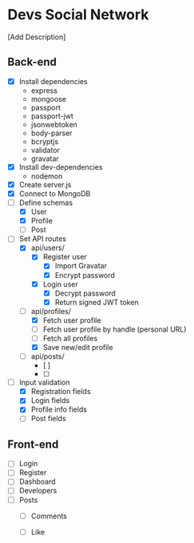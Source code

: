<!-- prettier-ignore-start -->
# Devs Social Network

[Add Description]

## Back-end

* [x] Install dependencies
    * express
    * mongoose
    * passport
    * passport-jwt
    * jsonwebtoken
    * body-parser
    * bcryptjs
    * validator
    * gravatar
* [x] Install dev-dependencies
    * nodemon
* [x] Create server.js
* [x] Connect to MongoDB
* [ ] Define schemas
    * [x] User
    * [x] Profile
    * [ ] Post
* [ ] Set API routes
    * [x] api/users/
        * [x] Register user
            * [x] Import Gravatar
            * [x] Encrypt password
        * [x] Login user
            * [x] Decrypt password
            * [x] Return signed JWT token
    * [ ] api/profiles/
        * [x] Fetch user profile
        * [ ] Fetch user profile by handle (personal URL)
        * [ ] Fetch all profiles
        * [x] Save new/edit profile
    * [ ] api/posts/
        * [ ] 
        * [ ] 
* [ ] Input validation
    * [x] Registration fields
    * [x] Login fields
    * [x] Profile info fields
    * [ ] Post fields 

## Front-end

* [ ] Login
* [ ] Register
* [ ] Dashboard
* [ ] Developers
* [ ] Posts
    * [ ] Comments
    * [ ] Like



<!-- prettier-ignore-end -->
